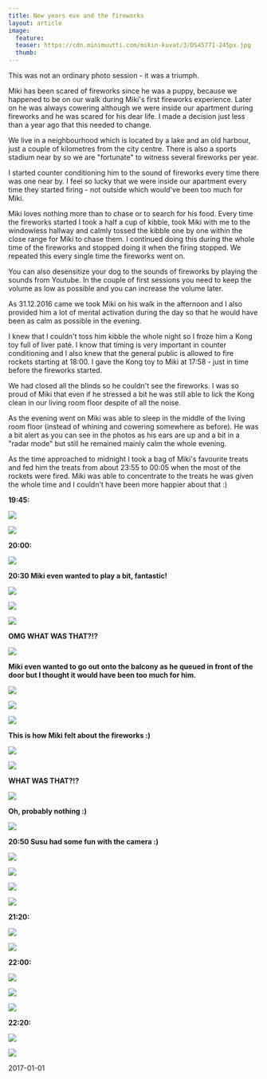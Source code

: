 ```yaml
---
title: New years eve and the fireworks
layout: article
image:
  feature:
  teaser: https://cdn.minimuutti.com/mikin-kuvat/3/DS45771-245px.jpg
  thumb:
---
```


This was not an ordinary photo session - it was a triumph.

Miki has been scared of fireworks since he was a puppy, because we happened to be on our walk during Miki's first fireworks experience. Later on he was always cowering although we were inside our apartment during fireworks and he was scared for his dear life. I made a decision just less than a year ago that this needed to change.

We live in a neighbourhood which is located by a lake and an old harbour, just a couple of kilometres from the city centre. There is also a sports stadium near by so we are "fortunate" to witness several fireworks per year.

I started counter conditioning him to the sound of fireworks every time there was one near by. I feel so lucky that we were inside our apartment every time they started firing - not outside which would've been too much for Miki. 

Miki loves nothing more than to chase or to search for his food. Every time the fireworks started I took a half a cup of kibble, took Miki with me to the windowless hallway and calmly tossed the kibble one by one within the close range for Miki to chase them. I continued doing this during the whole time of the fireworks and stopped doing it when the firing stopped. We repeated this every single time the fireworks went on.

You can also desensitize your dog to the sounds of fireworks by playing the sounds from Youtube. In the couple of first sessions you need to keep the volume as low as possible and you can increase the volume later.

As 31.12.2016 came we took Miki on his walk in the afternoon and I also provided him a lot of mental activation during the day so that he would have been as calm as possible in the evening.

I knew that I couldn't toss him kibble the whole night so I froze him a Kong toy full of liver paté. I know that timing is very important in counter conditioning and I also knew that the general public is allowed to fire rockets starting at 18:00. I gave the Kong toy to Miki at 17:58 - just in time before the fireworks started.

We had closed all the blinds so he couldn't see the fireworks. I was so proud of Miki that even if he stressed a bit he was still able to lick the Kong clean in our living room floor despite of all the noise.

As the evening went on Miki was able to sleep in the middle of the living room floor (instead of whining and cowering somewhere as before). He was a bit alert as you can see in the photos as his ears are up and a bit in a "radar mode" but still he remained mainly calm the whole evening.

As the time approached to midnight I took a bag of Miki's favourite treats and fed him the treats from about 23:55 to 00:05 when the most of the rockets were fired. Miki was able to concentrate to the treats he was given  the whole time and I couldn't have been more happier about that :)

**19:45:**

![](https://cdn.minimuutti.com/mikin-kuvat/3/DS45547-800px.jpg)

![](https://cdn.minimuutti.com/mikin-kuvat/3/DS45596-800px.jpg)

**20:00:**

![](https://cdn.minimuutti.com/mikin-kuvat/3/DS45592-800px.jpg)

**20:30 Miki even wanted to play a bit, fantastic!**

![](https://cdn.minimuutti.com/mikin-kuvat/3/DS45666-800px.jpg)

![](https://cdn.minimuutti.com/mikin-kuvat/3/DS45674-800px.jpg)

![](https://cdn.minimuutti.com/mikin-kuvat/3/DS45694-800px.jpg)

**OMG WHAT WAS THAT?!?**

![](https://cdn.minimuutti.com/mikin-kuvat/3/DS45714-800px.jpg)

**Miki even wanted to go out onto the balcony as he queued in front of the door but I thought it would have been too much for him.**

![](https://cdn.minimuutti.com/mikin-kuvat/3/DS45726-800px.jpg)

![](https://cdn.minimuutti.com/mikin-kuvat/3/DS45729-800px.jpg)

![](https://cdn.minimuutti.com/mikin-kuvat/3/DS45743-800px.jpg)

**This is how Miki felt about the fireworks :)**

![](https://cdn.minimuutti.com/mikin-kuvat/3/DS45736-800px.jpg)

![](https://cdn.minimuutti.com/mikin-kuvat/3/DS45772-800px.jpg)

**WHAT WAS THAT?!?**

![](https://cdn.minimuutti.com/mikin-kuvat/3/DS45755-800px.jpg)

**Oh, probably nothing :)**

![](https://cdn.minimuutti.com/mikin-kuvat/3/DS45771-800px.jpg)

**20:50 Susu had some fun with the camera :)**

![](https://cdn.minimuutti.com/mikin-kuvat/3/DS45809-800px.jpg)

![](https://cdn.minimuutti.com/mikin-kuvat/3/DS45812-800px.jpg)

![](https://cdn.minimuutti.com/mikin-kuvat/3/DS45815-800px.jpg)

![](https://cdn.minimuutti.com/mikin-kuvat/3/DS45817-800px.jpg)

**21:20:**

![](https://cdn.minimuutti.com/mikin-kuvat/3/DS45833-800px.jpg)

![](https://cdn.minimuutti.com/mikin-kuvat/3/DS45868-800px.jpg)

**22:00:**

![](https://cdn.minimuutti.com/mikin-kuvat/3/DS45879-800px.jpg)

![](https://cdn.minimuutti.com/mikin-kuvat/3/DS45889-800px.jpg)

![](https://cdn.minimuutti.com/mikin-kuvat/3/DS45891-800px.jpg)

**22:20:**

![](https://cdn.minimuutti.com/mikin-kuvat/3/DS45910-800px.jpg)

![](https://cdn.minimuutti.com/mikin-kuvat/3/DS45933-800px.jpg)

2017-01-01
